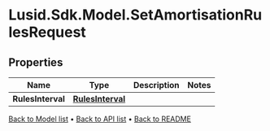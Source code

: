 # Lusid.Sdk.Model.SetAmortisationRulesRequest

## Properties

Name | Type | Description | Notes
------------ | ------------- | ------------- | -------------
**RulesInterval** | [**RulesInterval**](RulesInterval.md) |  | 

[Back to Model list](../README.md#documentation-for-models) &#8226; [Back to API list](../README.md#documentation-for-api-endpoints) &#8226; [Back to README](../README.md)

